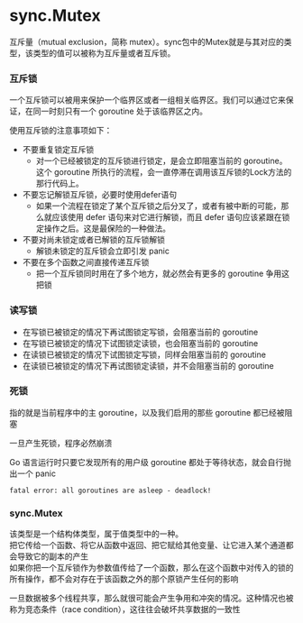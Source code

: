 # sync.Mutex
互斥量（mutual exclusion，简称 mutex）。sync包中的Mutex就是与其对应的类型，该类型的值可以被称为互斥量或者互斥锁。



### 互斥锁
一个互斥锁可以被用来保护一个临界区或者一组相关临界区。我们可以通过它来保证，在同一时刻只有一个 goroutine 处于该临界区之内。

使用互斥锁的注意事项如下：
* 不要重复锁定互斥锁
  * 对一个已经被锁定的互斥锁进行锁定，是会立即阻塞当前的 goroutine。这个 goroutine 所执行的流程，会一直停滞在调用该互斥锁的Lock方法的那行代码上。
* 不要忘记解锁互斥锁，必要时使用defer语句
  * 如果一个流程在锁定了某个互斥锁之后分叉了，或者有被中断的可能，那么就应该使用 defer 语句来对它进行解锁，而且 defer 语句应该紧跟在锁定操作之后。这是最保险的一种做法。
* 不要对尚未锁定或者已解锁的互斥锁解锁
  * 解锁未锁定的互斥锁会立即引发 panic
* 不要在多个函数之间直接传递互斥锁
  * 把一个互斥锁同时用在了多个地方，就必然会有更多的 goroutine 争用这把锁



### 读写锁
* 在写锁已被锁定的情况下再试图锁定写锁，会阻塞当前的 goroutine
* 在写锁已被锁定的情况下试图锁定读锁，也会阻塞当前的 goroutine
* 在读锁已被锁定的情况下试图锁定写锁，同样会阻塞当前的 goroutine
* 在读锁已被锁定的情况下再试图锁定读锁，并不会阻塞当前的 goroutine


### 死锁
指的就是当前程序中的主 goroutine，以及我们启用的那些 goroutine 都已经被阻塞

一旦产生死锁，程序必然崩溃

Go 语言运行时只要它发现所有的用户级 goroutine 都处于等待状态，就会自行抛出一个 panic
```
fatal error: all goroutines are asleep - deadlock!
```



### sync.Mutex
该类型是一个结构体类型，属于值类型中的一种。  
把它传给一个函数、将它从函数中返回、把它赋给其他变量、让它进入某个通道都会导致它的副本的产生  
如果你把一个互斥锁作为参数值传给了一个函数，那么在这个函数中对传入的锁的所有操作，都不会对存在于该函数之外的那个原锁产生任何的影响








一旦数据被多个线程共享，那么就很可能会产生争用和冲突的情况。这种情况也被称为竞态条件（race condition），这往往会破坏共享数据的一致性



















